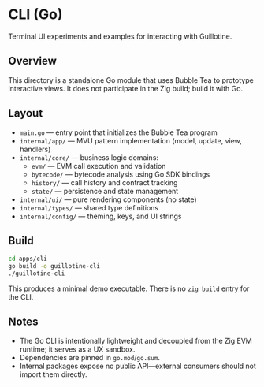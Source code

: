 # CLI (Go)

Terminal UI experiments and examples for interacting with Guillotine.

## Overview

This directory is a standalone Go module that uses Bubble Tea to prototype interactive views. It does not participate in the Zig build; build it with Go.

## Layout

- `main.go` — entry point that initializes the Bubble Tea program
- `internal/app/` — MVU pattern implementation (model, update, view, handlers)
- `internal/core/` — business logic domains:
  - `evm/` — EVM call execution and validation
  - `bytecode/` — bytecode analysis using Go SDK bindings
  - `history/` — call history and contract tracking
  - `state/` — persistence and state management
- `internal/ui/` — pure rendering components (no state)
- `internal/types/` — shared type definitions
- `internal/config/` — theming, keys, and UI strings

## Build

```bash
cd apps/cli
go build -o guillotine-cli
./guillotine-cli
```

This produces a minimal demo executable. There is no `zig build` entry for the CLI.

## Notes

- The Go CLI is intentionally lightweight and decoupled from the Zig EVM runtime; it serves as a UX sandbox.
- Dependencies are pinned in `go.mod`/`go.sum`.
- Internal packages expose no public API—external consumers should not import them directly.
